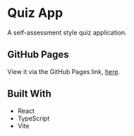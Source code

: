 # Quiz App
A self-assessment style quiz application.

## GitHub Pages
View it via the GitHub Pages link, [here](https://lukeht113.github.io/web-dev-quiz).

## Built With
- React
- TypeScript
- Vite
